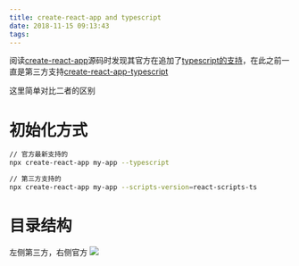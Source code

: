 ```yaml
---
title: create-react-app and typescript
date: 2018-11-15 09:13:43
tags:
---
```


阅读[create-react-app](https://github.com/facebook/create-react-app)源码时发现其官方在追加了[typescript的支持](https://github.com/facebook/create-react-app/commit/b50590f7f42c75ca653fb6f831216c09c34a0f74#diff-f9867c1e09ced1328f2ccdac4afac4a5)，在此之前一直是第三方支持[create-react-app-typescript](https://github.com/wmonk/create-react-app-typescript)

这里简单对比二者的区别

# 初始化方式

```bash
// 官方最新支持的
npx create-react-app my-app --typescript
```

```bash
// 第三方支持的
npx create-react-app my-app --scripts-version=react-scripts-ts
```

# 目录结构

左侧第三方，右侧官方
![](目录对比图.png)
